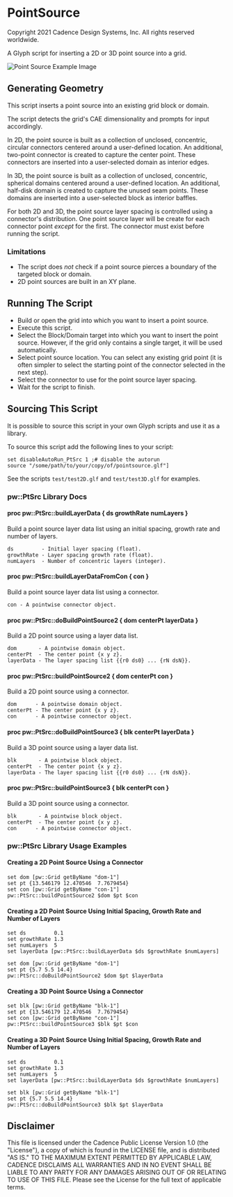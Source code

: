 # PointSource
Copyright 2021 Cadence Design Systems, Inc. All rights reserved worldwide.

A Glyph script for inserting a 2D or 3D point source into a grid.

![Point Source Example Image][1]

[1]: https://raw.github.com/pointwise/PointSource/master/ScriptImage.png  "Point Source Example Image"


## Generating Geometry
This script inserts a point source into an existing grid block or domain.

The script detects the grid's CAE dimensionality and prompts for input
accordingly.

In 2D, the point source is built as a collection of unclosed, concentric,
circular connectors centered around a user-defined location. An additional,
two-point connector is created to capture the center point. These connectors are
inserted into a user-selected domain as interior edges.

In 3D, the point source is built as a collection of unclosed, concentric,
spherical domains centered around a user-defined location. An additional,
half-disk domain is created to capture the unused seam points. These domains are
inserted into a user-selected block as interior baffles.

For both 2D and 3D, the point source layer spacing is controlled using a
connector's distribution. One point source layer will be create for each
connector point *except* for the first. The connector must exist before running
the script.

### Limitations
* The script does *not* check if a point source pierces a boundary of the targeted block or domain.
* 2D point sources are built in an XY plane.

## Running The Script

* Build or open the grid into which you want to insert a point source.
* Execute this script.
* Select the Block/Domain target into which you want to insert the point source.
  However, if the grid only contains a single target, it will be used
  automatically.
* Select point source location. You can select any existing grid point (it is
  often simpler to select the starting point of the connector selected in the
  next step).
* Select the connector to use for the point source layer spacing.
* Wait for the script to finish.


## Sourcing This Script

It is possible to source this script in your own Glyph scripts and use it as a library.

To source this script add the following lines to your script:

    set disableAutoRun_PtSrc 1 ;# disable the autorun
    source "/some/path/to/your/copy/of/pointsource.glf"]

See the scripts `test/test2D.glf` and `test/test3D.glf` for examples.


### pw::PtSrc Library Docs

#### proc pw::PtSrc::buildLayerData { ds growthRate numLayers }
Build a point source layer data list using an initial spacing, growth
    rate and number of layers.

    ds         - Initial layer spacing (float).
    growthRate - Layer spacing growth rate (float).
    numLayers  - Number of concentric layers (integer).

#### proc pw::PtSrc::buildLayerDataFromCon { con }
Build a point source layer data list using a connector.

    con - A pointwise connector object.

#### proc pw::PtSrc::doBuildPointSource2 { dom centerPt layerData }
Build a 2D point source using a layer data list.

    dom       - A pointwise domain object.
    centerPt  - The center point {x y z}.
    layerData - The layer spacing list {{r0 ds0} ... {rN dsN}}.

#### proc pw::PtSrc::buildPointSource2 { dom centerPt con }
Build a 2D point source using a connector.

    dom      - A pointwise domain object.
    centerPt - The center point {x y z}.
    con      - A pointwise connector object.

#### proc pw::PtSrc::doBuildPointSource3 { blk centerPt layerData }
Build a 3D point source using a layer data list.

    blk       - A pointwise block object.
    centerPt  - The center point {x y z}.
    layerData - The layer spacing list {{r0 ds0} ... {rN dsN}}.

#### proc pw::PtSrc::buildPointSource3 { blk centerPt con }
Build a 3D point source using a connector.

    blk       - A pointwise block object.
    centerPt  - The center point {x y z}.
    con      - A pointwise connector object.


### pw::PtSrc Library Usage Examples

#### Creating a 2D Point Source Using a Connector
    set dom [pw::Grid getByName "dom-1"]
    set pt {13.546179 12.470546  7.7679454}
    set con [pw::Grid getByName "con-1"]
    pw::PtSrc::buildPointSource2 $dom $pt $con

#### Creating a 2D Point Source Using Initial Spacing, Growth Rate and Number of Layers
    set ds         0.1
    set growthRate 1.3
    set numLayers  5
    set layerData [pw::PtSrc::buildLayerData $ds $growthRate $numLayers]

    set dom [pw::Grid getByName "dom-1"]
    set pt {5.7 5.5 14.4}
    pw::PtSrc::doBuildPointSource2 $dom $pt $layerData

#### Creating a 3D Point Source Using a Connector
    set blk [pw::Grid getByName "blk-1"]
    set pt {13.546179 12.470546  7.7679454}
    set con [pw::Grid getByName "con-1"]
    pw::PtSrc::buildPointSource3 $blk $pt $con

#### Creating a 3D Point Source Using Initial Spacing, Growth Rate and Number of Layers
    set ds         0.1
    set growthRate 1.3
    set numLayers  5
    set layerData [pw::PtSrc::buildLayerData $ds $growthRate $numLayers]

    set blk [pw::Grid getByName "blk-1"]
    set pt {5.7 5.5 14.4}
    pw::PtSrc::doBuildPointSource3 $blk $pt $layerData


## Disclaimer
This file is licensed under the Cadence Public License Version 1.0 (the "License"), a copy of which is found in the LICENSE file, and is distributed "AS IS." 
TO THE MAXIMUM EXTENT PERMITTED BY APPLICABLE LAW, CADENCE DISCLAIMS ALL WARRANTIES AND IN NO EVENT SHALL BE LIABLE TO ANY PARTY FOR ANY DAMAGES ARISING OUT OF OR RELATING TO USE OF THIS FILE. 
Please see the License for the full text of applicable terms.
